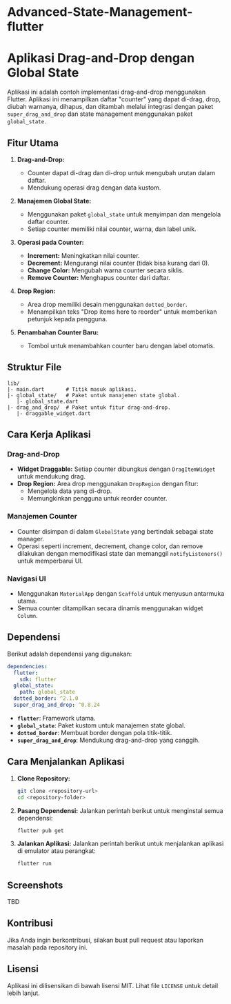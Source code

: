 # Advanced-State-Management-flutter 

# Aplikasi Drag-and-Drop dengan Global State

Aplikasi ini adalah contoh implementasi drag-and-drop menggunakan Flutter. Aplikasi ini menampilkan daftar "counter" yang dapat di-drag, drop, diubah warnanya, dihapus, dan ditambah melalui integrasi dengan paket `super_drag_and_drop` dan state management menggunakan paket `global_state`.

## Fitur Utama

1. **Drag-and-Drop:**
   - Counter dapat di-drag dan di-drop untuk mengubah urutan dalam daftar.
   - Mendukung operasi drag dengan data kustom.

2. **Manajemen Global State:**
   - Menggunakan paket `global_state` untuk menyimpan dan mengelola daftar counter.
   - Setiap counter memiliki nilai counter, warna, dan label unik.

3. **Operasi pada Counter:**
   - **Increment:** Meningkatkan nilai counter.
   - **Decrement:** Mengurangi nilai counter (tidak bisa kurang dari 0).
   - **Change Color:** Mengubah warna counter secara siklis.
   - **Remove Counter:** Menghapus counter dari daftar.

4. **Drop Region:**
   - Area drop memiliki desain menggunakan `dotted_border`.
   - Menampilkan teks "Drop items here to reorder" untuk memberikan petunjuk kepada pengguna.

5. **Penambahan Counter Baru:**
   - Tombol untuk menambahkan counter baru dengan label otomatis.

## Struktur File

```plaintext
lib/
|- main.dart       # Titik masuk aplikasi.
|- global_state/   # Paket untuk manajemen state global.
   |- global_state.dart
|- drag_and_drop/  # Paket untuk fitur drag-and-drop.
   |- draggable_widget.dart
```

## Cara Kerja Aplikasi

### Drag-and-Drop
- **Widget Draggable:**
  Setiap counter dibungkus dengan `DragItemWidget` untuk mendukung drag.
- **Drop Region:**
  Area drop menggunakan `DropRegion` dengan fitur:
  - Mengelola data yang di-drop.
  - Memungkinkan pengguna untuk reorder counter.

### Manajemen Counter
- Counter disimpan di dalam `GlobalState` yang bertindak sebagai state manager.
- Operasi seperti increment, decrement, change color, dan remove dilakukan dengan memodifikasi state dan memanggil `notifyListeners()` untuk memperbarui UI.

### Navigasi UI
- Menggunakan `MaterialApp` dengan `Scaffold` untuk menyusun antarmuka utama.
- Semua counter ditampilkan secara dinamis menggunakan widget `Column`.

## Dependensi
Berikut adalah dependensi yang digunakan:

```yaml
dependencies:
  flutter:
    sdk: flutter
  global_state:
    path: global_state
  dotted_border: ^2.1.0
  super_drag_and_drop: ^0.8.24
```

- **`flutter`**: Framework utama.
- **`global_state`**: Paket kustom untuk manajemen state global.
- **`dotted_border`**: Membuat border dengan pola titik-titik.
- **`super_drag_and_drop`**: Mendukung drag-and-drop yang canggih.

## Cara Menjalankan Aplikasi

1. **Clone Repository:**
   ```bash
   git clone <repository-url>
   cd <repository-folder>
   ```

2. **Pasang Dependensi:**
   Jalankan perintah berikut untuk menginstal semua dependensi:
   ```bash
   flutter pub get
   ```

3. **Jalankan Aplikasi:**
   Jalankan perintah berikut untuk menjalankan aplikasi di emulator atau perangkat:
   ```bash
   flutter run
   ```

## Screenshots
TBD

## Kontribusi
Jika Anda ingin berkontribusi, silakan buat pull request atau laporkan masalah pada repository ini.

## Lisensi
Aplikasi ini dilisensikan di bawah lisensi MIT. Lihat file `LICENSE` untuk detail lebih lanjut.

